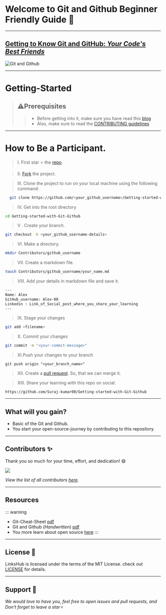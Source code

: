 # Welcome to Git and Github Beginner Friendly Guide 👋
---

## [Getting to Know Git and GitHub: *Your Code's Best Friends*](https://surajk00.hashnode.dev/getting-to-know-git-and-github-your-codes-best-friends#heading-what-is-git)
![Git and Github](https://cdn.hashnode.com/res/hashnode/image/upload/v1693398758809/3aab0636-bb93-4b41-9389-3c0edfc89754.png?w=1600&h=840&fit=crop&crop=entropy&auto=compress,format&format=webp)

---
# Getting-Started
> ## ⚠️Prerequisites 
>> - Before getting into it, make sure you have read this [blog](https://surajk00.hashnode.dev/getting-to-know-git-and-github-your-codes-best-friends#heading-what-is-git)
>> - Also, make sure to read the [CONTRIBUTING guidelines]()
---
# How to Be a Participant.
> &#8544;. First star ⭐️ the [repo](https://github.com/Suraj-kumar00/Getting-started-with-Git-Github). 

> &#8545;. [Fork](https://github.com/Suraj-kumar00/Getting-started-with-Git-Github/fork) the project.

> &#8546;. Clone the project to run on your local machine using the following command:

 ```sh
   git clone https://github.com/<your_github_username>/Getting-started-with-Git-Github.git
   ```
> &#8547;. Get into the root directory

   ```sh
   cd Getting-started-with-Git-Github
   ```
> &#8548; . Create your branch.

   ```sh
   git checkout -b <your_github_username-details>
   ```
> &#8549;. Make a directory.

   ```sh
   mkdir Contributors/github_username
   ```
> &#8550;. Create a markdown file.
   ```sh
   touch Contributors/github_username/your_name.md
```
>&#8551;. Add your details in markdown file and save it.
```sh
---
Name: Alex
GitHub_username: Alex-00
Linkedin : Link_of_Social_post_where_you_share_your_learning
---
```
>&#8552;. Stage your changes

   ```sh
   git add <filename>
   ```

> &#8553;. Commit your changes

   ```sh
   git commit -m "<your-commit-message>"
   ```

> &#8554;.Push your changes to your branch

   ``` 
   git push origin "<your_branch_name>"
   ```
> &#8555;. Create a [pull request](https://github.com/Suraj-kumar00/Getting-started-with-Git-Github/compare). So, that we can merge it.

> XIII. Share your learning with this repo on social.
```
https://github.com/Suraj-kumar00/Getting-started-with-Git-Github
```
---
## What will you gain?

- Basic of the Git and Github.
- You start your open-source-journey by contributing to this repository.
---
## Contributors ✨

Thank you so much for your time, effort, and dedication! 😄

<a href="https://github.com/Suraj-kumar00/Getting-started-with-Git-Github/graphs/contributors">
  <img src="https://contrib.rocks/image?repo=Suraj-kumar00/Getting-started-with-Git-Github" />
</a>

_View the list of all contributors [here](https://github.com/Suraj-kumar00/Getting-started-with-Git-Github/graphs/contributors)._

---
## Resources
::: warning
- Git-Cheat-Sheet [pdf]()
- Git and Github (_Handwritten_) [pdf](https://github.com/Suraj-kumar00/Getting-started-with-Git-Github/blob/main/Git%20And%20Github%20Notes.pdf)
- You more learn about open source [here](https://surajk00.hashnode.dev/what-is-open-source-beginners-guide-how-to-get-started)
:::
---
## License 📝

LinksHub is licensed under the terms of the MIT License. check out [LICENSE](https://github.com/Suraj-kumar00/Getting-started-with-Git-Github/blob/main/LICENSE.txt) for details.

---
## Support 🌱

_We would love to have you, feel free to open issues and pull requests, and Don't forget to leave a star⭐_
